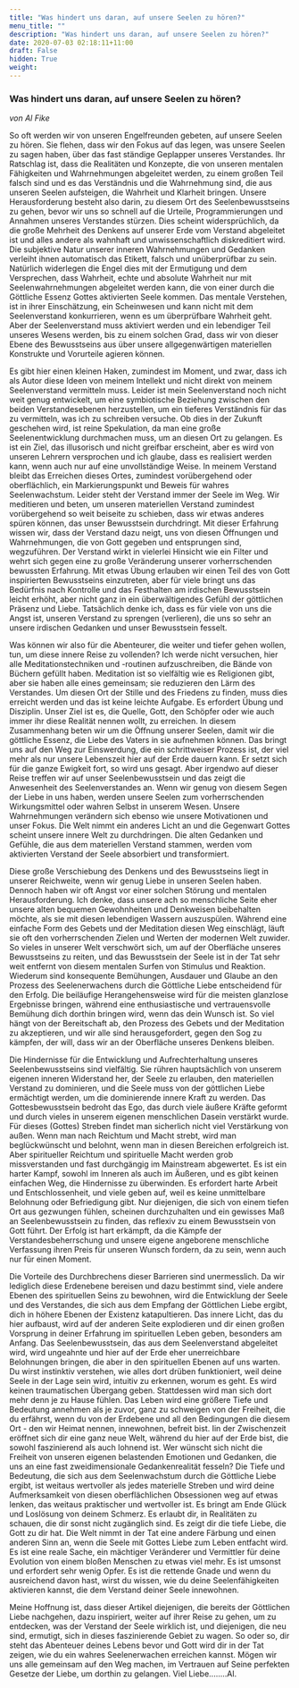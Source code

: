 ```yaml
---
title: "Was hindert uns daran, auf unsere Seelen zu hören?"
menu_title: ""
description: "Was hindert uns daran, auf unsere Seelen zu hören?"
date: 2020-07-03 02:18:11+11:00
draft: False
hidden: True
weight:
---
```

### Was hindert uns daran, auf unsere Seelen zu hören?

*von Al Fike*

So oft werden wir von unseren Engelfreunden gebeten, auf unsere Seelen zu hören. Sie flehen, dass wir den Fokus auf das legen, was unsere Seelen zu sagen haben, über das fast ständige Geplapper unseres Verstandes. Ihr Ratschlag ist, dass die Realitäten und Konzepte, die von unseren mentalen Fähigkeiten und Wahrnehmungen abgeleitet werden, zu einem großen Teil falsch sind und es das Verständnis und die Wahrnehmung sind, die aus unseren Seelen aufsteigen, die Wahrheit und Klarheit bringen. Unsere Herausforderung besteht also darin, zu diesem Ort des Seelenbewusstseins zu gehen, bevor wir uns so schnell auf die Urteile, Programmierungen und Annahmen unseres Verstandes stürzen. Dies scheint widersprüchlich, da die große Mehrheit des Denkens auf unserer Erde vom Verstand abgeleitet ist und alles andere als wahnhaft und unwissenschaftlich diskreditiert wird. Die subjektive Natur unserer inneren Wahrnehmungen und Gedanken verleiht ihnen automatisch das Etikett, falsch und unüberprüfbar zu sein. Natürlich widerlegen die Engel dies mit der Ermutigung und dem Versprechen, dass Wahrheit, echte und absolute Wahrheit nur mit Seelenwahrnehmungen abgeleitet werden kann, die von einer durch die Göttliche Essenz Gottes aktivierten Seele kommen. Das mentale Verstehen, ist in ihrer Einschätzung, ein Scheinwesen und kann nicht mit dem Seelenverstand konkurrieren, wenn es um überprüfbare Wahrheit geht. Aber der Seelenverstand muss aktiviert werden und ein lebendiger Teil unseres Wesens werden, bis zu einem solchen Grad, dass wir von dieser Ebene des Bewusstseins aus über unsere allgegenwärtigen materiellen Konstrukte und Vorurteile agieren können.

Es gibt hier einen kleinen Haken, zumindest im Moment, und zwar, dass ich als Autor diese Ideen von meinem Intellekt und nicht direkt von meinem Seelenverstand vermitteln muss. Leider ist mein Seelenverstand noch nicht weit genug entwickelt, um eine symbiotische Beziehung zwischen den beiden Verstandesebenen herzustellen, um ein tieferes Verständnis für das zu vermitteln, was ich zu schreiben versuche. Ob dies in der Zukunft geschehen wird, ist reine Spekulation, da man eine große Seelenentwicklung durchmachen muss, um an diesen Ort zu gelangen. Es ist ein Ziel, das illusorisch und nicht greifbar erscheint, aber es wird von unseren Lehrern versprochen und ich glaube, dass es realisiert werden kann, wenn auch nur auf eine unvollständige Weise. In meinem Verstand bleibt das Erreichen dieses Ortes, zumindest vorübergehend oder oberflächlich, ein Markierungspunkt und Beweis für wahres Seelenwachstum. Leider steht der Verstand immer der Seele im Weg. Wir meditieren und beten, um unseren materiellen Verstand zumindest vorübergehend so weit beiseite zu schieben, dass wir etwas anderes spüren können, das unser Bewusstsein durchdringt. Mit dieser Erfahrung wissen wir, dass der Verstand dazu neigt, uns von diesen Öffnungen und Wahrnehmungen, die von Gott gegeben und entsprungen sind, wegzuführen. Der Verstand wirkt in vielerlei Hinsicht wie ein Filter und wehrt sich gegen eine zu große Veränderung unserer vorherrschenden bewussten Erfahrung. Mit etwas Übung erlauben wir einen Teil des von Gott inspirierten Bewusstseins einzutreten, aber für viele bringt uns das Bedürfnis nach Kontrolle und das Festhalten am irdischen Bewusstsein leicht erhöht, aber nicht ganz in ein überwältigendes Gefühl der göttlichen Präsenz und Liebe. Tatsächlich denke ich, dass es für viele von uns die Angst ist, unseren Verstand zu sprengen (verlieren), die uns so sehr an unsere irdischen Gedanken und unser Bewusstsein fesselt.

Was können wir also für die Abenteurer, die weiter und tiefer gehen wollen, tun, um diese innere Reise zu vollenden? Ich werde nicht versuchen, hier alle Meditationstechniken und -routinen aufzuschreiben, die Bände von Büchern gefüllt haben. Meditation ist so vielfältig wie es Religionen gibt, aber sie haben alle eines gemeinsam; sie reduzieren den Lärm des Verstandes. Um diesen Ort der Stille und des Friedens zu finden, muss dies erreicht werden und das ist keine leichte Aufgabe. Es erfordert Übung und Disziplin. Unser Ziel ist es, die Quelle, Gott, den Schöpfer oder wie auch immer ihr diese Realität nennen wollt, zu erreichen. In diesem Zusammenhang beten wir um die Öffnung unserer Seelen, damit wir die göttliche Essenz, die Liebe des Vaters in sie aufnehmen können. Das bringt uns auf den Weg zur Einswerdung, die ein schrittweiser Prozess ist, der viel mehr als nur unsere Lebenszeit hier auf der Erde dauern kann. Er setzt sich für die ganze Ewigkeit fort, so wird uns gesagt. Aber irgendwo auf dieser Reise treffen wir auf unser Seelenbewusstsein und das zeigt die Anwesenheit des Seelenverstandes an. Wenn wir genug von diesem Segen der Liebe in uns haben, werden unsere Seelen zum vorherrschenden Wirkungsmittel oder wahren Selbst in unserem Wesen. Unsere Wahrnehmungen verändern sich ebenso wie unsere Motivationen und unser Fokus. Die Welt nimmt ein anderes Licht an und die Gegenwart Gottes scheint unsere innere Welt zu durchdringen. Die alten Gedanken und Gefühle, die aus dem materiellen Verstand stammen, werden vom aktivierten Verstand der Seele absorbiert und transformiert.

Diese große Verschiebung des Denkens und des Bewusstseins liegt in unserer Reichweite, wenn wir genug Liebe in unseren Seelen haben. Dennoch haben wir oft Angst vor einer solchen Störung und mentalen Herausforderung. Ich denke, dass unsere ach so menschliche Seite eher unsere alten bequemen Gewohnheiten und Denkweisen beibehalten möchte, als sie mit diesen lebendigen Wassern auszuspülen. Während eine einfache Form des Gebets und der Meditation diesen Weg einschlägt, läuft sie oft den vorherrschenden Zielen und Werten der modernen Welt zuwider. So vieles in unserer Welt verschwört sich, um auf der Oberfläche unseres Bewusstseins zu reiten, und das Bewusstsein der Seele ist in der Tat sehr weit entfernt von diesem mentalen Surfen von Stimulus und Reaktion. Wiederum sind konsequente Bemühungen, Ausdauer und Glaube an den Prozess des Seelenerwachens durch die Göttliche Liebe entscheidend für den Erfolg. Die beiläufige Herangehensweise wird für die meisten glanzlose Ergebnisse bringen, während eine enthusiastische und vertrauensvolle Bemühung dich dorthin bringen wird, wenn das dein Wunsch ist. So viel hängt von der Bereitschaft ab, den Prozess des Gebets und der Meditation zu akzeptieren, und wir alle sind herausgefordert, gegen den Sog zu kämpfen, der will, dass wir an der Oberfläche unseres Denkens bleiben.

Die Hindernisse für die Entwicklung und Aufrechterhaltung unseres Seelenbewusstseins sind vielfältig. Sie rühren hauptsächlich von unserem eigenen inneren Widerstand her, der Seele zu erlauben, den materiellen Verstand zu dominieren, und die Seele muss von der göttlichen Liebe ermächtigt werden, um die dominierende innere Kraft zu werden. Das Gottesbewusstsein bedroht das Ego, das durch viele äußere Kräfte geformt und durch vieles in unserem eigenen menschlichen Dasein verstärkt wurde. Für dieses (Gottes) Streben findet man sicherlich nicht viel Verstärkung von außen. Wenn man nach Reichtum und Macht strebt, wird man beglückwünscht und belohnt, wenn man in diesen Bereichen erfolgreich ist. Aber spiritueller Reichtum und spirituelle Macht werden grob missverstanden und fast durchgängig im Mainstream abgewertet. Es ist ein harter Kampf, sowohl im Inneren als auch im Äußeren, und es gibt keinen einfachen Weg, die Hindernisse zu überwinden. Es erfordert harte Arbeit und Entschlossenheit, und viele geben auf, weil es keine unmittelbare Belohnung oder Befriedigung gibt. Nur diejenigen, die sich von einem tiefen Ort aus gezwungen fühlen, scheinen durchzuhalten und ein gewisses Maß an Seelenbewusstsein zu finden, das reflexiv zu einem Bewusstsein von Gott führt. Der Erfolg ist hart erkämpft, da die Kämpfe der Verstandesbeherrschung und unsere eigene angeborene menschliche Verfassung ihren Preis für unseren Wunsch fordern, da zu sein, wenn auch nur für einen Moment.

Die Vorteile des Durchbrechens dieser Barrieren sind unermesslich. Da wir lediglich diese Erdenebene bereisen und dazu bestimmt sind, viele andere Ebenen des spirituellen Seins zu bewohnen, wird die Entwicklung der Seele und des Verstandes, die sich aus dem Empfang der Göttlichen Liebe ergibt, dich in höhere Ebenen der Existenz katapultieren. Das innere Licht, das du hier aufbaust, wird auf der anderen Seite explodieren und dir einen großen Vorsprung in deiner Erfahrung im spirituellen Leben geben, besonders am Anfang. Das Seelenbewusstsein, das aus dem Seelenverstand abgeleitet wird, wird ungeahnte und hier auf der Erde eher unerreichbare Belohnungen bringen, die aber in den spirituellen Ebenen auf uns warten. Du wirst instinktiv verstehen, wie alles dort drüben funktioniert, weil deine Seele in der Lage sein wird, intuitiv zu erkennen, worum es geht. Es wird keinen traumatischen Übergang geben. Stattdessen wird man sich dort mehr denn je zu Hause fühlen. Das Leben wird eine größere Tiefe und Bedeutung annehmen als je zuvor, ganz zu schweigen von der Freiheit, die du erfährst, wenn du von der Erdebene und all den Bedingungen die diesem Ort - den wir Heimat nennen, innewohnen, befreit bist. Iin der Zwischenzeit eröffnet sich dir eine ganz neue Welt, während du hier auf der Erde bist, die sowohl faszinierend als auch lohnend ist. Wer wünscht sich nicht die Freiheit von unseren eigenen belastenden Emotionen und Gedanken, die uns an eine fast zweidimensionale Gedankenrealität fesseln? Die Tiefe und Bedeutung, die sich aus dem Seelenwachstum durch die Göttliche Liebe ergibt, ist weitaus wertvoller als jedes materielle Streben und wird deine Aufmerksamkeit von diesen oberflächlichen Obsessionen weg auf etwas lenken, das weitaus praktischer und wertvoller ist. Es bringt am Ende Glück und Loslösung von deinem Schmerz. Es erlaubt dir, in Realitäten zu schauen, die dir sonst nicht zugänglich sind. Es zeigt dir die tiefe Liebe, die Gott zu dir hat. Die Welt nimmt in der Tat eine andere Färbung und einen anderen Sinn an, wenn die Seele mit Gottes Liebe zum Leben entfacht wird. Es ist eine reale Sache, ein mächtiger Veränderer und Vermittler für deine Evolution von einem bloßen Menschen zu etwas viel mehr. Es ist umsonst und erfordert sehr wenig Opfer. Es ist die rettende Gnade und wenn du ausreichend davon hast, wirst du wissen, wie du deine Seelenfähigkeiten aktivieren kannst, die dem Verstand deiner Seele innewohnen.

Meine Hoffnung ist, dass dieser Artikel diejenigen, die bereits der Göttlichen Liebe nachgehen, dazu inspiriert, weiter auf ihrer Reise zu gehen, um zu entdecken, was der Verstand der Seele wirklich ist, und diejenigen, die neu sind, ermutigt, sich in dieses faszinierende Gebiet zu wagen. So oder so, dir steht das Abenteuer deines Lebens bevor und Gott wird dir in der Tat zeigen, wie du ein wahres Seelenerwachen erreichen kannst. Mögen wir uns alle gemeinsam auf den Weg machen, im Vertrauen auf Seine perfekten Gesetze der Liebe, um dorthin zu gelangen. Viel Liebe........Al.
